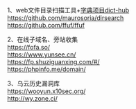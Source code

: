 1、web文件目录扫描工具+[字典项目dict-hub](https://github.com/ybdt/dict-hub)  
https://github.com/maurosoria/dirsearch  
https://github.com/ffuf/ffuf

2、在线子域名、旁站收集  
https://fofa.so/  
https://www.yunsee.cn/  
https://fp.shuziguanxing.com/#/  
https://phpinfo.me/domain/

3、乌云历史漏洞库  
https://wooyun.x10sec.org/  
http://wy.zone.ci/
